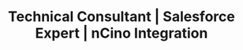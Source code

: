 ---
layout: resume
title: "Resume"

# --- HERO DETAILS ---
name: "Christian Torres"
title: "Technical Consultant | Salesforce Expert | nCino Integration"
initials: "CT"
contact:
  phone: "1 (234) 555-1234"
  email: "help@enhancv.com"
  linkedin: "https://linkedin.com/in/your-profile"
  website: "https://your-portfolio.com"

# --- MAIN CONTENT (LEFT COLUMN) ---
summary: |
  A dynamic and results-oriented Technical Consultant with over 3 years of specialized experience in Salesforce and nCino platform implementation. Proficient in Apex, JavaScript, and XML, with a proven track record of achieving a 20% increase in integration efficiency. Possesses strong analytical skills and a relentless dedication to achieving customer success in the complex world of cloud banking.

experience:
  - role: "Technical Consultant"
    company: "FinancialForce"
    location: "Remote"
    dates: "03/2022 – Present"
    description: |
      - Led end-to-end Salesforce integration projects for enterprise clients, achieving a 30% average reduction in deployment time through the implementation of optimized workflows and reusable components.
      - Collaborated directly with financial institutions to architect and implement 15+ bespoke Salesforce solutions, enhancing client satisfaction by 40%.
      - Designed and executed comprehensive test plans for Salesforce seasonal releases, proactively identifying issues and reducing post-deployment system errors by 25%.
  - role: "Salesforce Developer"
    company: "Appirio"
    location: "Denver, CO"
    dates: "01/2020 – 02/2022"
    description: |
      - Implemented complex Salesforce and nCino customizations that enhanced business process efficiency by over 20% for key clients.
      - Developed and maintained robust Visualforce pages and custom Apex controllers, handling over 1,000 financial transactions per day with zero downtime.

education:
  - degree: "Bachelor of Science in Information Systems"
    institution: "University of Illinois at Chicago"
    year: "2014 – 2018"

# --- SIDEBAR (RIGHT COLUMN) ---
projects:
  - title: "Custom Salesforce Reporting Tool"
    link: "https://github.com/christiantorres/reporting-tool"
    description: "Architected and developed an open-source Salesforce reporting tool that increased report generation efficiency by 35% through asynchronous processing."
  - title: "Banking Data Integration Framework"
    link: "https://github.com/christiantorres/data-framework"
    description: "Created a reusable framework for banking data integration on Salesforce, enhancing data accuracy by 30% and providing a scalable foundation for future projects."

achievements:
  - title: "Integration Efficiency Award"
    description: "Recognized at FinancialForce for achieving a 20% increase in integration efficiency across projects through innovative architectural solutions."
  - title: "Customer Satisfaction Excellence"
    description: "Boosted customer satisfaction scores by 40% at Appirio through personalized client consultations and successful project delivery."

skills:
  - name: "Core Technologies"
    size: "wide"
    keywords: "Salesforce Platform, Apex, JavaScript, TypeScript, XML, SOQL, LWC, Visualforce, ETL Platforms, nCino"
  - name: "Methodologies"
    keywords: "Agile, Scrum, CI/CD"
  - name: "Tools"
    keywords: "Git, Jira, VS Code"

certifications:
  - title: "Salesforce Platform Developer I"
    description: "Demonstrates advanced programmatic capabilities on the Force.com platform."
  - title: "Integration Architecture Designer"
    description: "Validates expertise in designing scalable, secure integration solutions with Salesforce."

trailhead:
  rank: "Ranger"
  badges: "150+"
  points: "100,000+"
  link: "https://trailblazer.me/id/your-id"
---